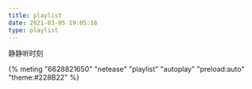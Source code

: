 ```yaml
---
title: playlist
date: 2021-03-05 19:05:18
type: playlist
---
```

<p>静静听时刻</p>
{% meting "6628821650" "netease" "playlist" "autoplay" "preload:auto" "theme:#228B22" %}